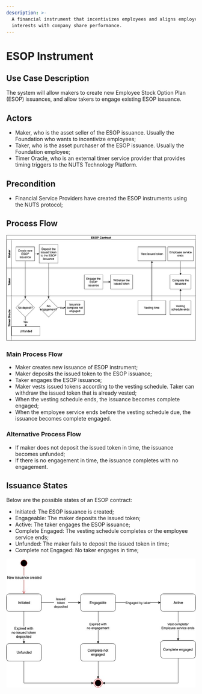 ```yaml
---
description: >-
  A financial instrument that incentivizes employees and aligns employees'
  interests with company share performance.
---
```


# ESOP Instrument

## Use Case Description

The system will allow makers to create new Employee Stock Option Plan \(ESOP\) issuances, and allow takers to engage existing ESOP issuance.

## Actors

* Maker, who is the asset seller of the ESOP issuance. Usually the Foundation who wants to incentivize employees;
* Taker, who is the asset purchaser of the ESOP issuance. Usually the Foundation employee;
* Timer Oracle, who is an external timer service provider that provides timing triggers to the NUTS Technology Platform.

## Precondition

* Financial Service Providers have created the ESOP instruments using the NUTS protocol;

## Process Flow

![](../../.gitbook/assets/esop-flow-diagram.jpg)

### Main Process Flow

* Maker creates new issuance of ESOP instrument;
* Maker deposits the issued token to the ESOP issuance;
* Taker engages the ESOP issuance;
* Maker vests issued tokens according to the vesting schedule. Taker can withdraw the issued token that is already vested;
* When the vesting schedule ends, the issuance becomes complete engaged;
* When the employee service ends before the vesting schedule due, the issuance becomes complete engaged.

### Alternative Process Flow

* If maker does not deposit the issued token in time, the issuance becomes unfunded;
* If there is no engagement in time, the issuance completes with no engagement.

## Issuance States

Below are the possible states of an ESOP contract:

* Initiated: The ESOP issuance is created;
* Engageable: The maker deposits the issued token;
* Active: The taker engages the ESOP issuance;
* Complete Engaged: The vesting schedule completes or the employee service ends;
* Unfunded: The maker fails to deposit the issued token in time;
* Complete not Engaged: No taker engages in time;

![](../../.gitbook/assets/esop-state-diagram.jpg)

